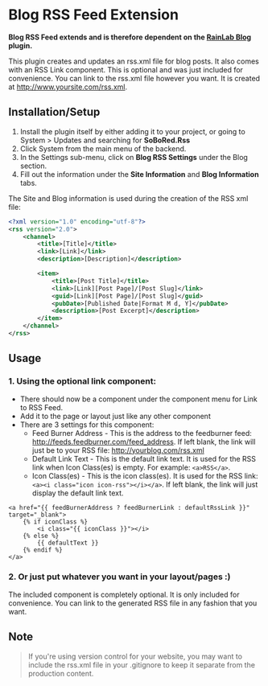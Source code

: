 # Blog RSS Feed Extension

__Blog RSS Feed extends and is therefore dependent on the [RainLab Blog](https://octobercms.com/plugin/rainlab-blog) plugin.__

This plugin creates and updates an rss.xml file for blog posts. It also comes with an RSS Link component. This is optional and was just included for convenience. You can link to the rss.xml file however you want. It is created at http://www.yoursite.com/rss.xml.


## Installation/Setup

1. Install the plugin itself by either adding it to your project, or going to System > Updates and searching for **SoBoRed.Rss**
2. Click System from the main menu of the backend.
3. In the Settings sub-menu, click on __Blog RSS Settings__ under the Blog section.
4. Fill out the information under the __Site Information__ and __Blog Information__ tabs.

The Site and Blog information is used during the creation of the RSS xml file:

```xml
<?xml version="1.0" encoding="utf-8"?>
<rss version="2.0">
    <channel>
        <title>[Title]</title>
        <link>[Link]</link>
        <description>[Description]</description>

        <item>
            <title>[Post Title]</title>
            <link>[Link][Post Page]/[Post Slug]</link>
            <guid>[Link][Post Page]/[Post Slug]</guid>
            <pubDate>[Published Date|Format M d, Y]</pubDate>
            <description>[Post Excerpt]</description>
        </item>
    </channel>
</rss>
```



## Usage

### 1. Using the optional link component:

+ There should now be a component under the component menu for Link to RSS Feed.
+ Add it to the page or layout just like any other component
+ There are 3 settings for this component:
  + Feed Burner Address - This is the address to the feedburner feed: http://feeds.feedburner.com/feed_address. If left blank, the link will just be to your RSS file: http://yourblog.com/rss.xml
  + Default Link Text - This is the default link text. It is used for the RSS link when Icon Class(es) is empty. For example: `<a>RSS</a>`.
  + Icon Class(es) - This is the icon class(es). It is used for the RSS link: `<a><i class="icon icon-rss"></i></a>`. If left blank, the link will just display the default link text.

```twig
<a href="{{ feedBurnerAddress ? feedBurnerLink : defaultRssLink }}" target="_blank">
    {% if iconClass %}
        <i class="{{ iconClass }}"></i>
    {% else %}
        {{ defaultText }}
    {% endif %}
</a>
```

### 2. Or just put whatever you want in your layout/pages :)

The included component is completely optional. It is only included for convenience. You can link to the generated RSS file in any fashion that you want.

## Note
> If you're using version control for your website, you may want to include the rss.xml file in your .gitignore to keep it separate from the production content.
